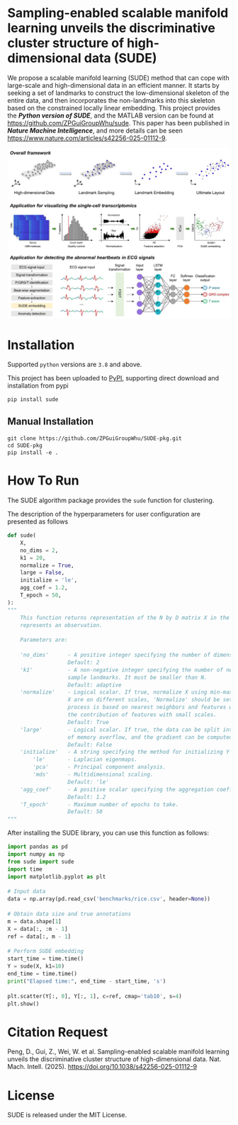 # Sampling-enabled scalable manifold learning unveils the discriminative cluster structure of high-dimensional data (SUDE)
We propose a scalable manifold learning (SUDE) method that can cope with large-scale and high-dimensional data in an efficient manner. It starts by seeking a set of landmarks to construct the low-dimensional skeleton of the entire data, and then incorporates the non-landmarks into this skeleton based on the constrained locally linear embedding. This project provides the ***Python version of SUDE***, and the MATLAB version can be found at https://github.com/ZPGuiGroupWhu/sude. This paper has been published in ***Nature Machine Intelligence***, and more details can be seen https://www.nature.com/articles/s42256-025-01112-9.

![image](https://raw.githubusercontent.com/ZPGuiGroupWhu/SUDE-pkg/refs/heads/main/image/sude.jpg)

# Installation
Supported `python` versions are `3.8` and above.

This project has been uploaded to [PyPI](https://pypi.org/project/sude/), supporting direct download and installation from pypi

```
pip install sude
```

## Manual Installation

```
git clone https://github.com/ZPGuiGroupWhu/SUDE-pkg.git
cd SUDE-pkg
pip install -e .
```

# How To Run
The SUDE algorithm package provides the `sude` function for clustering.

The description of the hyperparameters for user configuration are presented as follows
```python
def sude(
    X,
    no_dims = 2,
    k1 = 20,
    normalize = True,
    large = False,
    initialize = 'le',
    agg_coef = 1.2,
    T_epoch = 50,
):
"""
    This function returns representation of the N by D matrix X in the lower-dimensional space. Each row in X
    represents an observation.

    Parameters are:

    'no_dims'      - A positive integer specifying the number of dimension of the representation Y.
                   Default: 2
    'k1'           - A non-negative integer specifying the number of nearest neighbors for PPS to
                   sample landmarks. It must be smaller than N.
                   Default: adaptive
    'normalize'    - Logical scalar. If true, normalize X using min-max normalization. If features in
                   X are on different scales, 'Normalize' should be set to true because the learning
                   process is based on nearest neighbors and features with large scales can override
                   the contribution of features with small scales.
                   Default: True
    'large'        - Logical scalar. If true, the data can be split into multiple blocks to avoid the problem
                   of memory overflow, and the gradient can be computed block by block using 'learning_l' function.
                   Default: False
    'initialize'   - A string specifying the method for initializing Y before manifold learning.
        'le'       - Laplacian eigenmaps.
        'pca'      - Principal component analysis.
        'mds'      - Multidimensional scaling.
                   Default: 'le'
    'agg_coef'     - A positive scalar specifying the aggregation coefficient.
                   Default: 1.2
    'T_epoch'      - Maximum number of epochs to take.
                   Default: 50
"""
```

After installing the SUDE library, you can use this function as follows:
```python
import pandas as pd
import numpy as np
from sude import sude
import time
import matplotlib.pyplot as plt

# Input data
data = np.array(pd.read_csv('benchmarks/rice.csv', header=None))

# Obtain data size and true annotations
m = data.shape[1]
X = data[:, :m - 1]
ref = data[:, m - 1]

# Perform SUDE embedding
start_time = time.time()
Y = sude(X, k1=10)
end_time = time.time()
print("Elapsed time:", end_time - start_time, 's')

plt.scatter(Y[:, 0], Y[:, 1], c=ref, cmap='tab10', s=4)
plt.show()
```

# Citation Request
Peng, D., Gui, Z., Wei, W. et al. Sampling-enabled scalable manifold learning unveils the discriminative cluster structure of high-dimensional data. Nat. Mach. Intell. (2025). https://doi.org/10.1038/s42256-025-01112-9


# License
SUDE is released under the MIT License.





